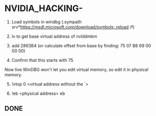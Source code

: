 # NVIDIA_HACKING-

1) Load symbols in windbg (.sympath srv*https://msdl.microsoft.com/download/symbols;.reload /f)

2) lv to get base virtual address of nvlddmkm

3) add 2863B4 (or calculate offset from base by finding: 75 07 B8 69 00 00 00)

4) Confirm that this starts with 75



Now live WinDBG won't let you edit virtual memory, so edit it in physical memory.

5) !vtop 0 \<virtual address without the `\>

6) !eb \<physical address\> eb

DONE
---------------------------------
